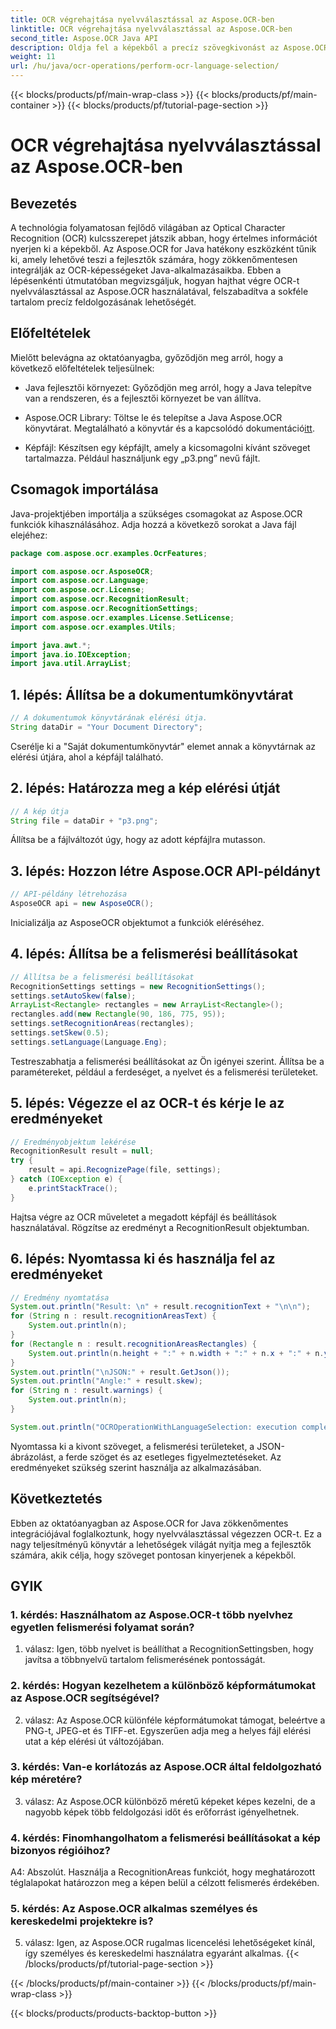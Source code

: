 ```yaml
---
title: OCR végrehajtása nyelvválasztással az Aspose.OCR-ben
linktitle: OCR végrehajtása nyelvválasztással az Aspose.OCR-ben
second_title: Aspose.OCR Java API
description: Oldja fel a képekből a precíz szövegkivonást az Aspose.OCR for Java segítségével. Kövesse lépésenkénti útmutatónkat a pontos OCR és a nyelv kiválasztásához.
weight: 11
url: /hu/java/ocr-operations/perform-ocr-language-selection/
---
```


{{< blocks/products/pf/main-wrap-class >}}
{{< blocks/products/pf/main-container >}}
{{< blocks/products/pf/tutorial-page-section >}}

# OCR végrehajtása nyelvválasztással az Aspose.OCR-ben

## Bevezetés

A technológia folyamatosan fejlődő világában az Optical Character Recognition (OCR) kulcsszerepet játszik abban, hogy értelmes információt nyerjen ki a képekből. Az Aspose.OCR for Java hatékony eszközként tűnik ki, amely lehetővé teszi a fejlesztők számára, hogy zökkenőmentesen integrálják az OCR-képességeket Java-alkalmazásaikba. Ebben a lépésenkénti útmutatóban megvizsgáljuk, hogyan hajthat végre OCR-t nyelvválasztással az Aspose.OCR használatával, felszabadítva a sokféle tartalom precíz feldolgozásának lehetőségét.

## Előfeltételek

Mielőtt belevágna az oktatóanyagba, győződjön meg arról, hogy a következő előfeltételek teljesülnek:

- Java fejlesztői környezet: Győződjön meg arról, hogy a Java telepítve van a rendszeren, és a fejlesztői környezet be van állítva.

-  Aspose.OCR Library: Töltse le és telepítse a Java Aspose.OCR könyvtárat. Megtalálható a könyvtár és a kapcsolódó dokumentáció[itt](https://reference.aspose.com/ocr/java/).

- Képfájl: Készítsen egy képfájlt, amely a kicsomagolni kívánt szöveget tartalmazza. Például használjunk egy „p3.png” nevű fájlt.

## Csomagok importálása

Java-projektjében importálja a szükséges csomagokat az Aspose.OCR funkciók kihasználásához. Adja hozzá a következő sorokat a Java fájl elejéhez:

```java
package com.aspose.ocr.examples.OcrFeatures;

import com.aspose.ocr.AsposeOCR;
import com.aspose.ocr.Language;
import com.aspose.ocr.License;
import com.aspose.ocr.RecognitionResult;
import com.aspose.ocr.RecognitionSettings;
import com.aspose.ocr.examples.License.SetLicense;
import com.aspose.ocr.examples.Utils;

import java.awt.*;
import java.io.IOException;
import java.util.ArrayList;
```

## 1. lépés: Állítsa be a dokumentumkönyvtárat

```java
// A dokumentumok könyvtárának elérési útja.
String dataDir = "Your Document Directory";
```

Cserélje ki a "Saját dokumentumkönyvtár" elemet annak a könyvtárnak az elérési útjára, ahol a képfájl található.

## 2. lépés: Határozza meg a kép elérési útját

```java
// A kép útja
String file = dataDir + "p3.png";
```

Állítsa be a fájlváltozót úgy, hogy az adott képfájlra mutasson.

## 3. lépés: Hozzon létre Aspose.OCR API-példányt

```java
// API-példány létrehozása
AsposeOCR api = new AsposeOCR();
```

Inicializálja az AsposeOCR objektumot a funkciók eléréséhez.

## 4. lépés: Állítsa be a felismerési beállításokat

```java
// Állítsa be a felismerési beállításokat
RecognitionSettings settings = new RecognitionSettings();
settings.setAutoSkew(false);
ArrayList<Rectangle> rectangles = new ArrayList<Rectangle>();
rectangles.add(new Rectangle(90, 186, 775, 95));
settings.setRecognitionAreas(rectangles);
settings.setSkew(0.5);
settings.setLanguage(Language.Eng);
```

Testreszabhatja a felismerési beállításokat az Ön igényei szerint. Állítsa be a paramétereket, például a ferdeséget, a nyelvet és a felismerési területeket.

## 5. lépés: Végezze el az OCR-t és kérje le az eredményeket

```java
// Eredményobjektum lekérése
RecognitionResult result = null;
try {
    result = api.RecognizePage(file, settings);
} catch (IOException e) {
    e.printStackTrace();
}
```

Hajtsa végre az OCR műveletet a megadott képfájl és beállítások használatával. Rögzítse az eredményt a RecognitionResult objektumban.

## 6. lépés: Nyomtassa ki és használja fel az eredményeket

```java
// Eredmény nyomtatása
System.out.println("Result: \n" + result.recognitionText + "\n\n");
for (String n : result.recognitionAreasText) {
    System.out.println(n);
}
for (Rectangle n : result.recognitionAreasRectangles) {
    System.out.println(n.height + ":" + n.width + ":" + n.x + ":" + n.y);
}
System.out.println("\nJSON:" + result.GetJson());
System.out.println("Angle:" + result.skew);
for (String n : result.warnings) {
    System.out.println(n);
}

System.out.println("OCROperationWithLanguageSelection: execution complete");
```

Nyomtassa ki a kivont szöveget, a felismerési területeket, a JSON-ábrázolást, a ferde szöget és az esetleges figyelmeztetéseket. Az eredményeket szükség szerint használja az alkalmazásában.

## Következtetés

Ebben az oktatóanyagban az Aspose.OCR for Java zökkenőmentes integrációjával foglalkoztunk, hogy nyelvválasztással végezzen OCR-t. Ez a nagy teljesítményű könyvtár a lehetőségek világát nyitja meg a fejlesztők számára, akik célja, hogy szöveget pontosan kinyerjenek a képekből.

## GYIK

### 1. kérdés: Használhatom az Aspose.OCR-t több nyelvhez egyetlen felismerési folyamat során?

1. válasz: Igen, több nyelvet is beállíthat a RecognitionSettingsben, hogy javítsa a többnyelvű tartalom felismerésének pontosságát.

### 2. kérdés: Hogyan kezelhetem a különböző képformátumokat az Aspose.OCR segítségével?

2. válasz: Az Aspose.OCR különféle képformátumokat támogat, beleértve a PNG-t, JPEG-et és TIFF-et. Egyszerűen adja meg a helyes fájl elérési utat a kép elérési út változójában.

### 3. kérdés: Van-e korlátozás az Aspose.OCR által feldolgozható kép méretére?

3. válasz: Az Aspose.OCR különböző méretű képeket képes kezelni, de a nagyobb képek több feldolgozási időt és erőforrást igényelhetnek.

### 4. kérdés: Finomhangolhatom a felismerési beállításokat a kép bizonyos régióihoz?

A4: Abszolút. Használja a RecognitionAreas funkciót, hogy meghatározott téglalapokat határozzon meg a képen belül a célzott felismerés érdekében.

### 5. kérdés: Az Aspose.OCR alkalmas személyes és kereskedelmi projektekre is?

5. válasz: Igen, az Aspose.OCR rugalmas licencelési lehetőségeket kínál, így személyes és kereskedelmi használatra egyaránt alkalmas.
{{< /blocks/products/pf/tutorial-page-section >}}

{{< /blocks/products/pf/main-container >}}
{{< /blocks/products/pf/main-wrap-class >}}

{{< blocks/products/products-backtop-button >}}
